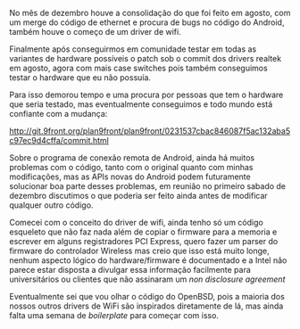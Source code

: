 No mês de dezembro houve a consolidação do que foi feito em agosto, com um merge do código de ethernet e procura de bugs no código do Android, também houve o começo de um driver de wifi.


Finalmente após conseguirmos em comunidade testar em todas as variantes de hardware possíveis o patch sob o commit dos drivers realtek em agosto, agora com mais case switches pois também conseguimos testar o hardware que eu não possuía.

Para isso demorou tempo e uma procura por pessoas que tem o hardware que seria testado, mas eventualmente conseguimos e todo mundo está confiante com a mudança:

http://git.9front.org/plan9front/plan9front/0231537cbac846087f5ac132aba5c97ec9d4cffa/commit.html


Sobre o programa de conexão remota de Android, ainda há muitos problemas com o código, tanto com o original quanto com minhas modificações, mas as APIs novas do Android podem futuramente solucionar boa parte desses problemas, em reunião no primeiro sabado de dezembro discutimos o que poderia ser feito ainda antes de modificar qualquer outro código.


Comecei com o conceito do driver de wifi, ainda tenho só um código esqueleto que não faz nada além de copiar o firmware para a memoria e escrever em alguns registradores PCI Express, quero fazer um parser do firmware do controlador Wireless mas creio que isso está muito longe, nenhum aspecto lógico do hardware/firmware é documentado e a Intel não parece estar disposta a divulgar essa informação facilmente para universitários ou clientes que não assinaram um _non disclosure agreement_


Eventualmente sei que vou olhar o código do OpenBSD, pois a maioria dos nossos outros drivers de WiFi são inspirados diretamente de lá, mas ainda falta uma semana de _boilerplate_ para começar com isso.
